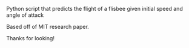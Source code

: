 Python script that predicts the flight of a flisbee given initial speed and angle of attack

Based off of MIT research paper.

Thanks for looking!